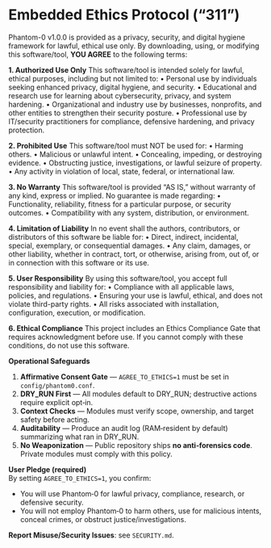 # Embedded Ethics Protocol (“311”)

Phantom-0 v1.0.0 is provided as a privacy, security, and digital hygiene framework for lawful, ethical use only.
By downloading, using, or modifying this software/tool, **YOU AGREE** to the following terms:

**1. Authorized Use Only**
    This software/tool is intended solely for lawful, ethical purposes, including but not limited to:
    • Personal use by individuals seeking enhanced privacy, digital hygiene, and security.
    • Educational and research use for learning about cybersecurity, privacy, and system hardening.
    • Organizational and industry use by businesses, nonprofits, and other entities to strengthen their security posture.
    • Professional use by IT/security practitioners for compliance, defensive hardening, and privacy protection.
    
**2. Prohibited Use**
    This software/tool must NOT be used for:
    • Harming others.
    • Malicious or unlawful intent.
    • Concealing, impeding, or destroying evidence.
    • Obstructing justice, investigations, or lawful seizure of property.
    • Any activity in violation of local, state, federal, or international law.
    
**3. No Warranty**
    This software/tool is provided “AS IS,” without warranty of any kind, express or implied. No guarantee is made regarding:
    • Functionality, reliability, fitness for a particular purpose, or security outcomes.
    • Compatibility with any system, distribution, or environment.
    
**4. Limitation of Liability**
    In no event shall the authors, contributors, or distributors of this software be liable for:
    • Direct, indirect, incidental, special, exemplary, or consequential damages.
    • Any claim, damages, or other liability, whether in contract, tort, or otherwise, arising from, out of, or in connection with this software or its use.
    
**5. User Responsibility**
    By using this software/tool, you accept full responsibility and liability for:
    • Compliance with all applicable laws, policies, and regulations.
    • Ensuring your use is lawful, ethical, and does not violate third-party rights.
    • All risks associated with installation, configuration, execution, or modification.
    
**6. Ethical Compliance**
    This project includes an Ethics Compliance Gate that requires acknowledgment before use. If you cannot comply with these conditions, do not use this software.

**Operational Safeguards**
1. **Affirmative Consent Gate** — `AGREE_TO_ETHICS=1` must be set in `config/phantom0.conf`.
2. **DRY_RUN First** — All modules default to DRY_RUN; destructive actions require explicit opt‑in.
3. **Context Checks** — Modules must verify scope, ownership, and target safety before acting.
4. **Auditability** — Produce an audit log (RAM‑resident by default) summarizing what ran in DRY_RUN.
5. **No Weaponization** — Public repository ships **no anti‑forensics code**. Private modules must comply with this policy.

**User Pledge (required)**  
By setting `AGREE_TO_ETHICS=1`, you confirm:  
- You will use Phantom‑0 for lawful privacy, compliance, research, or defensive security.  
- You will not employ Phantom‑0 to harm others, use for malicious intents, conceal crimes, or obstruct justice/investigations.

**Report Misuse/Security Issues**: see `SECURITY.md`.
